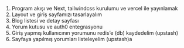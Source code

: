 1. Program akışı ve Next, tailwindcss kurulumu ve vercel ile yayınlamak
2. Layout ve giriş sayfamızı tasarlayalım
3. Blog listesi ve detay sayfası
4. Yorum kutusu ve auth0 entegrasyonu
5. Giriş yapmış kullanıcının yorumunu redis’e (db) kaydedelim (upstash)
6. Sayfaya yapılmış yorumları listeleyelim (upstash)a